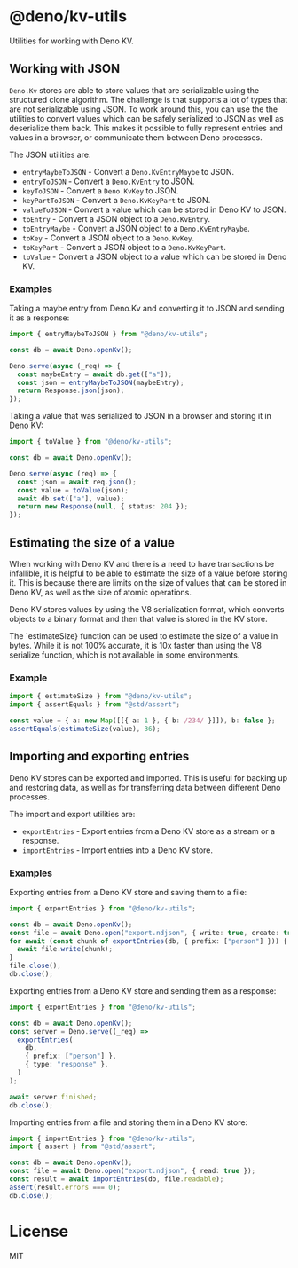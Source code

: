 # @deno/kv-utils

Utilities for working with Deno KV.

## Working with JSON

`Deno.Kv` stores are able to store values that are serializable using the
structured clone algorithm. The challenge is that supports a lot of types that
are not serializable using JSON. To work around this, you can use the the
utilities to convert values which can be safely serialized to JSON as well as
deserialize them back. This makes it possible to fully represent entries and
values in a browser, or communicate them between Deno processes.

The JSON utilities are:

- `entryMaybeToJSON` - Convert a `Deno.KvEntryMaybe` to JSON.
- `entryToJSON` - Convert a `Deno.KvEntry` to JSON.
- `keyToJSON` - Convert a `Deno.KvKey` to JSON.
- `keyPartToJSON` - Convert a `Deno.KvKeyPart` to JSON.
- `valueToJSON` - Convert a value which can be stored in Deno KV to JSON.
- `toEntry` - Convert a JSON object to a `Deno.KvEntry`.
- `toEntryMaybe` - Convert a JSON object to a `Deno.KvEntryMaybe`.
- `toKey` - Convert a JSON object to a `Deno.KvKey`.
- `toKeyPart` - Convert a JSON object to a `Deno.KvKeyPart`.
- `toValue` - Convert a JSON object to a value which can be stored in Deno KV.

### Examples

Taking a maybe entry from Deno.Kv and converting it to JSON and sending it as a
response:

```ts ignore
import { entryMaybeToJSON } from "@deno/kv-utils";

const db = await Deno.openKv();

Deno.serve(async (_req) => {
  const maybeEntry = await db.get(["a"]);
  const json = entryMaybeToJSON(maybeEntry);
  return Response.json(json);
});
```

Taking a value that was serialized to JSON in a browser and storing it in Deno
KV:

```ts ignore
import { toValue } from "@deno/kv-utils";

const db = await Deno.openKv();

Deno.serve(async (req) => {
  const json = await req.json();
  const value = toValue(json);
  await db.set(["a"], value);
  return new Response(null, { status: 204 });
});
```

## Estimating the size of a value

When working with Deno KV and there is a need to have transactions be
infallible, it is helpful to be able to estimate the size of a value before
storing it. This is because there are limits on the size of values that can be
stored in Deno KV, as well as the size of atomic operations.

Deno KV stores values by using the V8 serialization format, which converts
objects to a binary format and then that value is stored in the KV store.

The `estimateSize} function can be used to estimate the size of a value in
bytes. While it is not 100% accurate, it is 10x faster than using the V8
serialize function, which is not available in some environments.

### Example

```ts
import { estimateSize } from "@deno/kv-utils";
import { assertEquals } from "@std/assert";

const value = { a: new Map([[{ a: 1 }, { b: /234/ }]]), b: false };
assertEquals(estimateSize(value), 36);
```

## Importing and exporting entries

Deno KV stores can be exported and imported. This is useful for backing up and
restoring data, as well as for transferring data between different Deno
processes.

The import and export utilities are:

- `exportEntries` - Export entries from a Deno KV store as a stream or a
  response.
- `importEntries` - Import entries into a Deno KV store.

### Examples

Exporting entries from a Deno KV store and saving them to a file:

```ts
import { exportEntries } from "@deno/kv-utils";

const db = await Deno.openKv();
const file = await Deno.open("export.ndjson", { write: true, create: true });
for await (const chunk of exportEntries(db, { prefix: ["person"] })) {
  await file.write(chunk);
}
file.close();
db.close();
```

Exporting entries from a Deno KV store and sending them as a response:

```ts ignore
import { exportEntries } from "@deno/kv-utils";

const db = await Deno.openKv();
const server = Deno.serve((_req) =>
  exportEntries(
    db,
    { prefix: ["person"] },
    { type: "response" },
  )
);

await server.finished;
db.close();
```

Importing entries from a file and storing them in a Deno KV store:

```ts
import { importEntries } from "@deno/kv-utils";
import { assert } from "@std/assert";

const db = await Deno.openKv();
const file = await Deno.open("export.ndjson", { read: true });
const result = await importEntries(db, file.readable);
assert(result.errors === 0);
db.close();
```

# License

MIT
